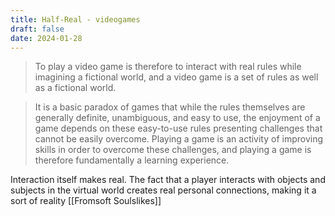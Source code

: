 ```yaml
---
title: Half-Real - videogames
draft: false
date: 2024-01-28
---
```


> To play a video game is therefore to interact with real rules while imagining a fictional world, and a video game is a set of rules as well as a fictional world.

> It is a basic paradox of games that while the rules themselves are generally definite, unambiguous, and easy to use, the enjoyment of a game depends on these easy-to-use rules presenting challenges that cannot be easily overcome. Playing a game is an activity of improving skills in order to overcome these challenges, and playing a game is therefore fundamentally a learning experience.

Interaction itself makes real. The fact that a player interacts with objects and subjects in the virtual world creates real personal connections, making it a sort of reality [[Fromsoft Soulslikes]]